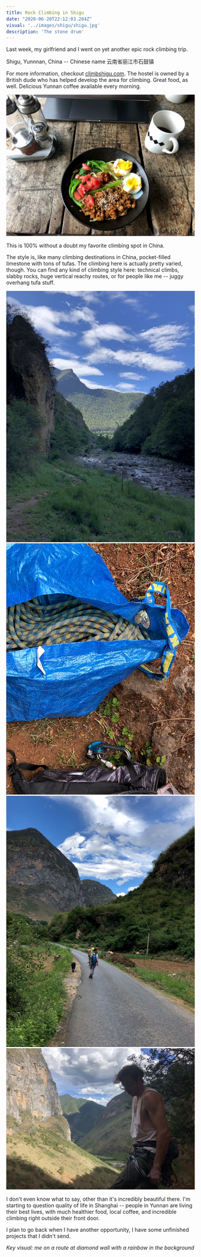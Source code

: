 ```yaml
---
title: Rock Climbing in Shigu
date: "2020-06-20T22:12:03.284Z"
visual: '../images/shigu/shigu.jpg'
description: 'The stone drum'
---
```


Last week, my girlfriend and I went on yet another epic rock climbing trip. 

Shigu, Yunnnan, China -- Chinese name 云南省丽江市石鼓镇

For more information, checkout [climbshigu.com](http://climbshigu.com/). The hostel is owned by a British dude who has helped develop the area for climbing. Great food, as well. Delicious Yunnan coffee available every morning.

![breakfast in shigu](../images/shigu/shigu-breakfast.jpg)

This is 100% without a doubt my favorite climbing spot in China.

The style is, like many climbing destinations in China, pocket-filled limestone with tons of tufas. The climbing here is actually pretty varied, though. You can find any kind of climbing style here: technical climbs, slabby rocks, huge vertical reachy routes, or for people like me -- juggy overhang tufa stuff.

![diamond wall](../images/shigu/diamond-wall.jpg)
![rope](../images/shigu/rope.jpg)
![walking to the crag](../images/shigu/walking-to-the-crag.jpg)
![me](../images/shigu/me-ripped-in-shigu.jpg)

I don't even know what to say, other than it's incredibly beautiful there. I'm starting to question quality of life in Shanghai -- people in Yunnan are living their best lives, with much healthier food, local coffee, and incredible climbing right outside their front door. 

I plan to go back when I have another opportunity, I have some unfinished projects that I didn't send.

_Key visual: me on a route at diamond wall with a rainbow in the background_


